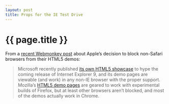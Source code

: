 ```yaml
---
layout: post
title: Props for the IE Test Drive
---
```


{{ page.title }}
================

<p>From a <a href="http://www.webmonkey.com/2010/06/apples-html5-showcase-less-about-web-standards-more-about-apple/">recent Webmonkey post</a> about Apple&#8217;s decision to block non-Safari browsers from their HTML5 demos:</p>
<blockquote><p>Microsoft recently published <a href="http://ie.microsoft.com/testdrive/" target="_blank">its own HTML5 showcase</a> to hype the coming release of Internet Explorer 9, and its demo pages are viewable (and work) in any non-IE browser with the proper support. Mozilla’s <a href="http://hacks.mozilla.org/category/demo/featured-demo/" target="_blank">HTML5 demo pages</a> are geared to work with experimental builds of Firefox, but at least other browsers aren’t blocked, and most of the demos actually work in Chrome.</p></blockquote>

